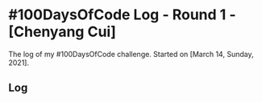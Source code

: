 # #100DaysOfCode Log - Round 1 - [Chenyang Cui]

The log of my #100DaysOfCode challenge. Started on [March 14, Sunday, 2021].

## Log

